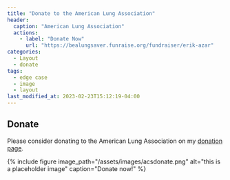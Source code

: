 ```yaml
---
title: "Donate to the American Lung Association"
header:
  caption: "American Lung Association"
  actions:
    - label: "Donate Now"
      url: "https://bealungsaver.funraise.org/fundraiser/erik-azar"
categories:
  - Layout
  - donate
tags:
  - edge case
  - image
  - layout
last_modified_at: 2023-02-23T15:12:19-04:00
---
```


## Donate

Please consider donating to the American Lung Association on my [donation page](https://bealungsaver.funraise.org/fundraiser/erik-azar).

{% include figure image_path="/assets/images/acsdonate.png" alt="this is a placeholder image" caption="Donate now!" %}